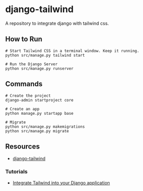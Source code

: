 # django-tailwind

A repository to integrate django with tailwind css.

## How to Run

```
# Start Tailwind CSS in a terminal window. Keep it running.
python src/manage.py tailwind start

# Run the Django Server
python src/manage.py runserver
```

## Commands

```
# Create the project
django-admin startproject core

# Create an app
python manage.py startapp base

# Migrate
python src/manage.py makemigrations 
python src/manage.py migrate
```

## Resources

* [django-tailwind](https://django-tailwind.readthedocs.io/en/latest/installation.html)

### Tutorials

* [Integrate Tailwind into your Django application](https://youtu.be/76n7sqZocSk)
